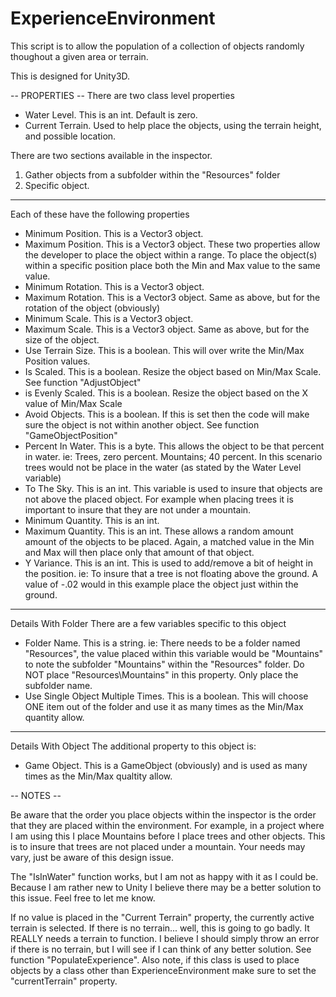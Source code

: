 # ExperienceEnvironment
This script is to allow the population of a collection of objects randomly thoughout a given area or terrain.

This is designed for Unity3D.


-- PROPERTIES --
There are two class level properties
* Water Level.  This is an int.  Default is zero.
* Current Terrain.  Used to help place the objects, using the terrain height, and possible location.

There are two sections available in the inspector.
1) Gather objects from a subfolder within the "Resources" folder
2) Specific object.

-------------------------------------------

Each of these have the following properties
* Minimum Position.  This is a Vector3 object.
* Maximum Position.  This is a Vector3 object.  These two properties allow the developer to place the object within a range.  To place the object(s) within a specific position place both the Min and Max value to the same value.
* Minimum Rotation.  This is a Vector3 object.
* Maximum Rotation.  This is a Vector3 object.  Same as above, but for the rotation of the object (obviously)
* Minimum Scale.  This is a Vector3 object.
* Maximum Scale.  This is a Vector3 object.  Same as above, but for the size of the object.
* Use Terrain Size. This is a boolean.  This will over write the Min/Max Position values.
* Is Scaled.  This is a boolean.  Resize the object based on Min/Max Scale.  See function "AdjustObject"
* is Evenly Scaled.  This is a boolean.  Resize the object based on the X value of Min/Max Scale
* Avoid Objects.  This is a boolean.  If this is set then the code will make sure the object is not within another object.   See function "GameObjectPosition"
* Percent In Water.  This is a byte.  This allows the object to be that percent in water.  ie: Trees, zero percent.  Mountains; 40 percent.  In this scenario trees would not be place in the water (as stated by the Water Level variable)
* To The Sky.   This is an int.  This variable is used to insure that objects are not above the placed object.  For example when placing trees it is important to insure that they are not under a mountain.
* Minimum Quantity.  This is an int.
* Maximum Quantity.  This is an int.  These allows a random amount amount of the objects to be placed.  Again, a matched value in the Min and Max will then place only that amount of that object.
* Y Variance.  This is an int.   This is used to add/remove a bit of height in the position.  ie: To insure that a tree is not floating above the ground.   A value of -.02 would in this example place the object just within the ground.

-------------------------------------------

Details With Folder
There are a few variables specific to this object
* Folder Name.  This is a string.    ie: There needs to be a folder named "Resources", the value placed within this variable would be "Mountains" to note the subfolder "Mountains" within the "Resources" folder.   Do NOT place "Resources\Mountains" in this property.  Only place the subfolder name.
* Use Single Object Multiple Times.  This is a boolean.   This will choose ONE item out of the folder and use it as many times as the Min/Max quantity allow.

-------------------------------------------

Details With Object
The additional property to this object is:
* Game Object.  This is a GameObject (obviously) and is used as many times as the Min/Max qualtity allow.



-- NOTES --

Be aware that the order you place objects within the inspector is the order that they are placed within the environment.  For example, in a project where I am using this I place Mountains before I place trees and other objects.  This is to insure that trees are not placed under a mountain.  Your needs may vary, just be aware of this design issue.

The "IsInWater" function works, but I am not as happy with it as I could be.  Because I am rather new to Unity I believe there may be a better solution to this issue.  Feel free to let me know.

If no value is placed in the "Current Terrain" property, the currently active terrain is selected.  If there is no terrain...  well, this is going to go badly.  It REALLY needs a terrain to function.   I believe I should simply throw an error if there is no terrain, but I will see if I can think of any better solution.  See function "PopulateExperience".    Also note, if this class is used to place objects by a class other than ExperienceEnvironment make sure to set the "currentTerrain" property.
